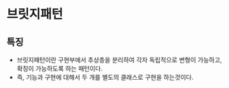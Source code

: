 # 브릿지패턴

## 특징
- 브릿지패턴이란 구현부에서 추상층을 분리하여 각자 독립적으로 변형이 가능하고, 확징이 가능하도록 하는 패턴이다.
- 즉, 기능과 구현에 대해서 두 개를 별도의 클래스로 구현을 하는것이다.